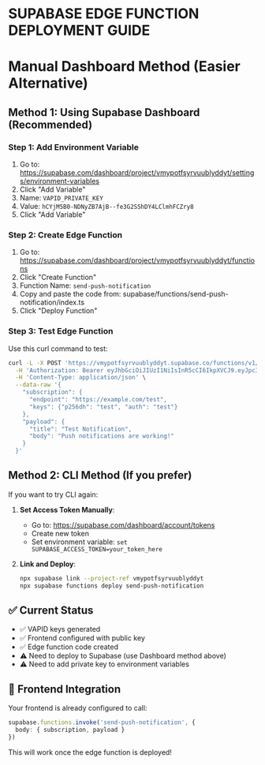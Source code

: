 # SUPABASE EDGE FUNCTION DEPLOYMENT GUIDE
# Manual Dashboard Method (Easier Alternative)

## Method 1: Using Supabase Dashboard (Recommended)

### Step 1: Add Environment Variable
1. Go to: https://supabase.com/dashboard/project/vmypotfsyrvuublyddyt/settings/environment-variables
2. Click "Add Variable"
3. Name: `VAPID_PRIVATE_KEY`
4. Value: `hCYjM5B0-NDNyZB7AjB--fe3G2SShDY4LClmhFCZry8`
5. Click "Add Variable"

### Step 2: Create Edge Function
1. Go to: https://supabase.com/dashboard/project/vmypotfsyrvuublyddyt/functions
2. Click "Create Function"
3. Function Name: `send-push-notification`
4. Copy and paste the code from: supabase/functions/send-push-notification/index.ts
5. Click "Deploy Function"

### Step 3: Test Edge Function
Use this curl command to test:
```bash
curl -L -X POST 'https://vmypotfsyrvuublyddyt.supabase.co/functions/v1/send-push-notification' \
  -H 'Authorization: Bearer eyJhbGciOiJIUzI1NiIsInR5cCI6IkpXVCJ9.eyJpc3MiOiJzdXBhYmFzZSIsInJlZiI6InZteXBvdGZzeXJ2dXVibHlkZHl0Iiwicm9sZSI6ImFub24iLCJpYXQiOjE3NTY0ODI0ODksImV4cCI6MjA3MjA1ODQ4OX0.-HBW0CJM4sO35WjCf0flxuvLLEeQ_eeUnWmLQMlkWQs' \
  -H 'Content-Type: application/json' \
  --data-raw '{
    "subscription": {
      "endpoint": "https://example.com/test",
      "keys": {"p256dh": "test", "auth": "test"}
    },
    "payload": {
      "title": "Test Notification",
      "body": "Push notifications are working!"
    }
  }'
```

## Method 2: CLI Method (If you prefer)

If you want to try CLI again:

1. **Set Access Token Manually**:
   - Go to: https://supabase.com/dashboard/account/tokens
   - Create new token
   - Set environment variable: `set SUPABASE_ACCESS_TOKEN=your_token_here`

2. **Link and Deploy**:
   ```bash
   npx supabase link --project-ref vmypotfsyrvuublyddyt
   npx supabase functions deploy send-push-notification
   ```

## ✅ Current Status
- ✅ VAPID keys generated
- ✅ Frontend configured with public key
- ✅ Edge function code created
- ⚠️ Need to deploy to Supabase (use Dashboard method above)
- ⚠️ Need to add private key to environment variables

## 🔧 Frontend Integration
Your frontend is already configured to call:
```typescript
supabase.functions.invoke('send-push-notification', {
  body: { subscription, payload }
})
```

This will work once the edge function is deployed!